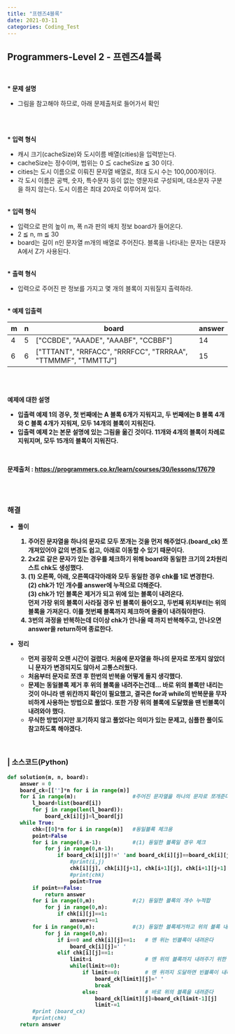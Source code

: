 ```yaml
---
title: "프렌즈4블록"
date: 2021-03-11
categories: Coding_Test
---
```


## Programmers-Level 2 - 프렌즈4블록
<br>

<b>* 문제 설명</b><br>
 - 그림을 참고해야 하므로, 아래 문제출처로 들어가서 확인
<br>

<br><b>* 입력 형식</b>

* 캐시 크기(cacheSize)와 도시이름 배열(cities)을 입력받는다.
* cacheSize는 정수이며, 범위는 0 ≦ cacheSize ≦ 30 이다.
* cities는 도시 이름으로 이뤄진 문자열 배열로, 최대 도시 수는 100,000개이다.
* 각 도시 이름은 공백, 숫자, 특수문자 등이 없는 영문자로 구성되며, 대소문자 구분을 하지 않는다. 도시 이름은 최대 20자로 이루어져 있다.

<br><b>* 입력 형식</b>
- 입력으로 판의 높이 m, 폭 n과 판의 배치 정보 board가 들어온다.
- 2 ≦ n, m ≦ 30
- board는 길이 n인 문자열 m개의 배열로 주어진다. 블록을 나타내는 문자는 대문자 A에서 Z가 사용된다.

<br><b>* 출력 형식 </b>

* 입력으로 주어진 판 정보를 가지고 몇 개의 블록이 지워질지 출력하라.


<br><b>* 예제 입출력<br>

|m|n|board|answer|
|------|------|------|------|
|4|5|["CCBDE", "AAADE", "AAABF", "CCBBF"]|14|
|6|6|["TTTANT", "RRFACC", "RRRFCC", "TRRRAA", "TTMMMF", "TMMTTJ"]|15|

<br>

<br><b>예제에 대한 설명</b>
- 입출력 예제 1의 경우, 첫 번째에는 A 블록 6개가 지워지고, 두 번째에는 B 블록 4개와 C 블록 4개가 지워져, 모두 14개의 블록이 지워진다.
- 입출력 예제 2는 본문 설명에 있는 그림을 옮긴 것이다. 11개와 4개의 블록이 차례로 지워지며, 모두 15개의 블록이 지워진다.


<br>

문제출처 : <https://programmers.co.kr/learn/courses/30/lessons/17679>

<br><br>

### 해결
* 풀이
    1. 주어진 문자열을 하나의 문자로 모두 쪼개는 것을 먼저 해주었다.(board_ck) 쪼개져있어야 값의 변경도 쉽고, 아래로 이동할 수 있기 때문이다. 
    2. 2x2로 같은 문자가 있는 경우를 체크하기 위해 board와 동일한 크기의 2차원리스트 chk도 생성했다. 
    3. (1) 오른쪽, 아래, 오른쪽대각아래와 모두 동일한 경우 chk를 1로 변경한다. <br>
    (2) chk가 1인 개수를 answer에 누적으로 더해준다. <br>
    (3) chk가 1인 블록은 제거가 되고 위에 있는 블록이 내려온다. <br>
     먼저 가장 위의 블록이 사라질 경우 빈 블록이 들어오고, 두번째 위치부터는 위의 블록을 가져온다. 이를 첫번째 블록까지 체크하며 줄줄이 내려줘야한다. 
    4. 3번의 과정을 반복하는데 더이상 chk가 안나올 때 까지 반복해주고, 안나오면 answer을 return하며 종료한다. 

    
* 정리 
    - 먼저 굉장히 오랜 시간이 걸렸다. 처음에 문자열을 하나의 문자로 쪼개지 않았더니 문자가 변경되지도 않아서 고통스러웠다. 
    - 처음부터 문자로 쪼갠 후 한번의 반복을 어떻게 돌지 생각했다. 
    - 문제는 동일블록 제거 후 위의 블록을 내려주는건데... 바로 위의 블록만 내리는 것이 아니라 맨 위칸까지 확인이 필요했고, 결국은 for과 while의 반복문을 무자비하게 사용하는 방법으로 풀었다. 또한 가장 위의 블록에 도달했을 땐 빈블록이 내려와야 했다. 
    - 무식한 방법이지만 포기하지 않고 풀었다는 의미가 있는 문제고, 심플한 풀이도 참고하도록 해야겠다. 


<br>

### | 소스코드(Python)
```python 
def solution(m, n, board):
    answer = 0
    board_ck=[['']*n for i in range(m)]
    for i in range(m):                  #주어진 문자열을 하나의 문자로 쪼개준다
        l_board=list(board[i])
        for j in range(len(l_board)):
            board_ck[i][j]=l_board[j]
    while True:
        chk=[[0]*n for i in range(m)]   #동일블록 체크용
        point=False
        for i in range(0,m-1):          #(1) 동일한 블록일 경우 체크
            for j in range(0,n-1):
                if board_ck[i][j]!=' 'and board_ck[i][j]==board_ck[i][j+1]==board_ck[i+1][j]==board_ck[i+1][j+1]:
                    #print(i,j)
                    chk[i][j], chk[i][j+1], chk[i+1][j], chk[i+1][j+1] = 1,1,1,1
                    #print(chk)
                    point=True
        if point==False:
            return answer
        for i in range(0,m):            #(2) 동일한 블록의 개수 누적합
            for j in range(0,n):
                if chk[i][j]==1:
                    answer+=1
        for i in range(0,m):            #(3) 동일한 블록제거하고 위의 블록 내리기
            for j in range(0,n):
                if i==0 and chk[i][j]==1:   # 맨 위는 빈블록이 내려온다
                    board_ck[i][j]=' '
                elif chk[i][j]==1:          
                    limit=i                 # 맨 위의 블록까지 내려주기 위한 변수
                    while(limit>=0):
                        if limit==0:        # 맨 위까지 도달하면 빈블록이 내려온다
                            board_ck[limit][j]=' '
                            break
                        else:               # 바로 위의 블록을 내려준다
                            board_ck[limit][j]=board_ck[limit-1][j]
                            limit-=1
        #print (board_ck)
        #print(chk)
    return answer
```

